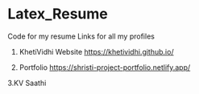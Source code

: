 # Latex_Resume
Code for my resume 
Links for all my profiles 
1. KhetiVidhi Website
   https://khetividhi.github.io/

2. Portfolio
   https://shristi-project-portfolio.netlify.app/

3.KV Saathi
 

